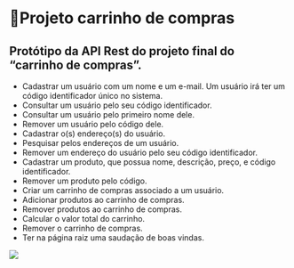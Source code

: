 <h1>🛒Projeto carrinho de compras </h1>



## Protótipo da API Rest do projeto final do “carrinho de compras”.



  - Cadastrar um usuário com um nome e um e-mail. Um usuário irá ter um
  código identificador único no sistema.
  - Consultar um usuário pelo seu código identificador.
  - Consultar um usuário pelo primeiro nome dele.
  - Remover um usuário pelo código dele.
  - Cadastrar o(s) endereço(s) do usuário.
  - Pesquisar pelos endereços de um usuário.
  - Remover um endereço do usuário pelo seu código identificador.
  - Cadastrar um produto, que possua nome, descrição, preço, e código
  identificador.
  - Remover um produto pelo código.
  - Criar um carrinho de compras associado a um usuário.
  - Adicionar produtos ao carrinho de compras.
  - Remover produtos ao carrinho de compras.
  - Calcular o valor total do carrinho.
  - Remover o carrinho de compras.
  - Ter na página raiz uma saudação de boas vindas.

<img src="https://upload.wikimedia.org/wikipedia/commons/1/1b/Magalu_-_novo_logo.png">
